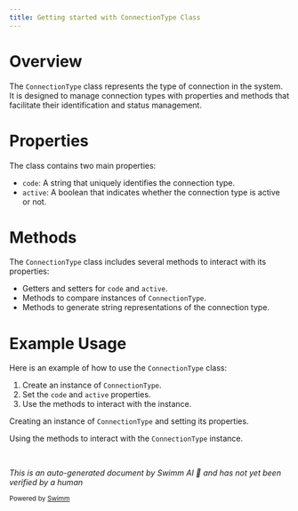 ```yaml
---
title: Getting started with ConnectionType Class
---
```

# Overview

The `ConnectionType` class represents the type of connection in the system. It is designed to manage connection types with properties and methods that facilitate their identification and status management.

# Properties

The class contains two main properties:

- `code`: A string that uniquely identifies the connection type.
- `active`: A boolean that indicates whether the connection type is active or not.

# Methods

The `ConnectionType` class includes several methods to interact with its properties:

- Getters and setters for `code` and `active`.
- Methods to compare instances of `ConnectionType`.
- Methods to generate string representations of the connection type.

# Example Usage

Here is an example of how to use the `ConnectionType` class:

1. Create an instance of `ConnectionType`.
2. Set the `code` and `active` properties.
3. Use the methods to interact with the instance.

Creating an instance of `ConnectionType` and setting its properties.

Using the methods to interact with the `ConnectionType` instance.

&nbsp;

*This is an auto-generated document by Swimm AI 🌊 and has not yet been verified by a human*

<SwmMeta version="3.0.0" repo-id="Z2l0aHViJTNBJTNBRElHSVQtT1NTJTNBJTNBU3dpbW0tRGVtbw==" repo-name="DIGIT-OSS" doc-type="overview"><sup>Powered by [Swimm](https://app.swimm.io/)</sup></SwmMeta>
